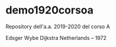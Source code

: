# demo1920corsoa
Repository dell'a.a. 2019-2020 del corso A

Edsger Wybe Dijkstra
Netherlands – 1972 

